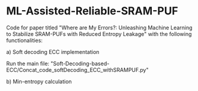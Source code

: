 # ML-Assisted-Reliable-SRAM-PUF
Code for paper titled "Where are My Errors?: Unleashing Machine Learning to Stabilize SRAM-PUFs with Reduced Entropy Leakage" with the following functionalities:

a) Soft decoding ECC implementation 

Run the main file: "Soft-Decoding-based-ECC/Concat_code_softDecoding_ECC_withSRAMPUF.py" 

b) Min-entropy calculation 
